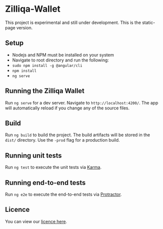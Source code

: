 # Zilliqa-Wallet

This project is experimental and still under development. This is the static-page version.

## Setup

- Nodejs and NPM must be installed on your system
- Navigate to root directory and run the following:
- `sudo npm install -g @angular/cli`
- `npm install`
- `ng serve`

## Running the Zilliqa Wallet

Run `ng serve` for a dev server. Navigate to `http://localhost:4200/`. The app will automatically reload if you change any of the source files.

## Build

Run `ng build` to build the project. The build artifacts will be stored in the `dist/` directory. Use the `-prod` flag for a production build.

## Running unit tests

Run `ng test` to execute the unit tests via [Karma](https://karma-runner.github.io).

## Running end-to-end tests

Run `ng e2e` to execute the end-to-end tests via [Protractor](http://www.protractortest.org/).

## Licence 
You can view our [licence here](https://github.com/Zilliqa/Zilliqa-Wallet/blob/master/LICENSE).
